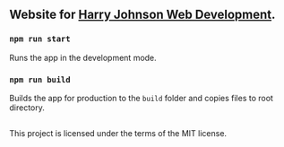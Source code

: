 ## Website for <a href="hjwebdev.com">Harry Johnson Web Development</a>.

### `npm run start`

Runs the app in the development mode.

### `npm run build`

Builds the app for production to the `build` folder and copies files to root directory.

## 

This project is licensed under the terms of the MIT license.